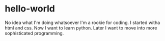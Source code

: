 # hello-world
No idea what I'm doing whatsoever
I'm a rookie for coding. I started witha html and css. Now I want to learn python. Later I want to move into more sophisticated programming.
